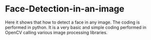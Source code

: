 # Face-Detection-in-an-image
Here it shows that how to detect a face in any image. The coding is performed in python. It is a very basic and simple coding performed in OpenCV calling various image processing libraries.

